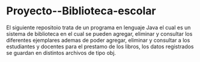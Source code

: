 # Proyecto--Biblioteca-escolar
El siguiente repositoio trata de un programa en lenguaje Java el cual es un sistema de biblioteca en el cual se pueden agregar, eliminar y consultar los diferentes ejemplares ademas de poder agregar, eliminar y consultar a los estudiantes y docentes para el prestamo de los libros, los datos registrados se guardan en distintos archivos de tipo obj.
